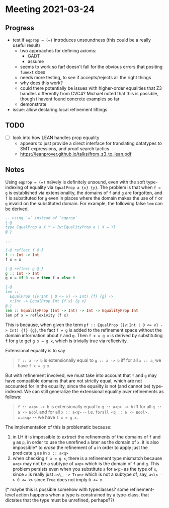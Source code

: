 # Meeting 2021-03-24

## Progress

- test if `eqprop = (=)` introduces unsoundness (this could be a really useful
  result)
  - two approaches for defining axioms:
    - GADT
    - assume
  - seems to work so far! doesn't fall for the obvious errors that positing
    `funext` does
  - needs more testing, to see if accepts/rejects all the right things
  - why does this work?
  - could there potentially be issues with higher-order equalities that Z3
    handles differently from CVC4? Michael noted that this is possible, though i
    havent found concrete examples so far
  - demonstrate
- issue: allow declaring local refinement liftings

## TODO

- [ ] look into how LEAN handles prop equality
  - appears to just provide a direct interface for translating datatypes to SMT
    expressions, and proof search tactics
  - https://leanprover.github.io/talks/from_z3_to_lean.pdf

## Notes

Using `eqprop = (=)` naïvely is definitely unsound, even with the soft
type-indexing of equality via `EqualProp a {x} {y}`. The problem is that when
`f = g` is established via extensionality, the domains of `f` and `g` are
forgotten, and `f` is substituted for `g` even in places where the domain makes
the use of `f` or `g` invalid on the substituted domain. For example, the
following false `lem` can be derived.

```haskell
-- using `=` instead of `eqprop`
{-@
type EqualProp a X Y = {w:EqualityProp a | X = Y}
@-}

...

{-@ reflect f @-}
f :: Int -> Int
f x = x

{-@ reflect g @-}
g :: Int -> Int
g x = if 0 <= v then f x else 0

{-@
lem ::
  EqualProp ({v:Int | 0 <= v} -> Int) {f} {g} ->
  x:Int -> EqualProp Int {f x} {g x}
@-}
lem :: EqualityProp (Int -> Int) -> Int -> EqualityProp Int
lem pf x = reflexivity (f x)
```

This is because, when given the term
`pf :: EqualProp ({v:Int | 0 <= v} -> Int) {f} {g}`, the fact `f = g` is added
to the refinement space without the domain information about `f` and `g`. Then
`f x = g x` is derived by substituting `f` for `g` to get `g x = g x`, which is
trivially true via reflexivity.

Extensional equality is to say

> `f :: a -> b` is extensionally equal to `g :: a -> b` iff for all `x :: a`, we
> have `f x = g x`.

But with refinement involved, we must take into account that `f` and `g` may
have compatible domains that are not strictly equal, which are not accounted for
in the equality, since the equality is not (and cannot be) type-indexed. We can
still generalize the extensional equality _over_ refinements as follows:

> `f :: a<p> -> b` is extensionally equal to `g :: a<p> -> b` iff for all
> `q :: a -> Bool` and for all `x :: a<q>` -- i.e.
> `forall <q :: a -> Bool>. x:a<q>` -- we have `f x = g x`.

The implementation of this is problematic because:

1. in LH it is impossible to _extract_ the refinements of the domains of `f` and
   `g` as `p`, in order to use the unrefined `a` later as the domain of `x`. it
   is also impossible\* to _erase_ the refinement of `a` in order to apply just
   the predicate `q` as in `x :: a<q>`
2. when checking `f x = g x`, there is a refinement type mismatch because `a<q>`
   may not be a subtype of `a<p>` which is the domain of `f` and `g`. This
   problem persists even when you substitute `a` for `a<p>` as the type of `x`,
   since `a` is really just `a<\_ -> True>` which is not a subtype of, say,
   `a<\x -> 0 <= x>` since `True` does not imply `0 <= x`.

(\* maybe this is possible somehow with typeclasses? some refinement-level
action happens when a type is constrained by a type-class, that dictates that
the type must be unrefined, perhaps??)

